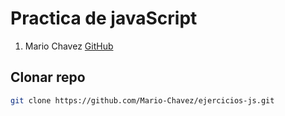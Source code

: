 # Practica de javaScript

1. Mario Chavez [GitHub](https://github.com/Mario-Chavez)

## Clonar repo

```bash
git clone https://github.com/Mario-Chavez/ejercicios-js.git
```
